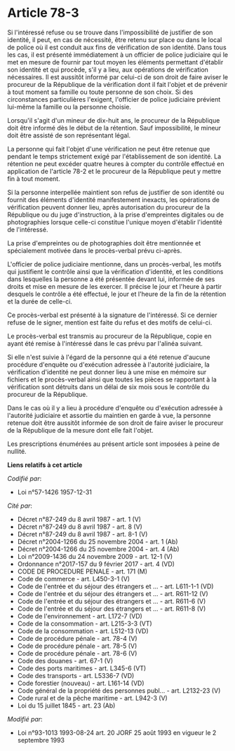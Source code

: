 # Article 78-3

Si l'intéressé refuse ou se trouve dans l'impossibilité de justifier de son identité, il peut, en cas de nécessité, être
retenu sur place ou dans le local de police où il est conduit aux fins de vérification de son identité. Dans tous les cas, il
est présenté immédiatement à un officier de police judiciaire qui le met en mesure de fournir par tout moyen les éléments
permettant d'établir son identité et qui procède, s'il y a lieu, aux opérations de vérification nécessaires. Il est aussitôt
informé par celui-ci de son droit de faire aviser le procureur de la République de la vérification dont il fait l'objet et de
prévenir à tout moment sa famille ou toute personne de son choix. Si des circonstances particulières l'exigent, l'officier de
police judiciaire prévient lui-même la famille ou la personne choisie.

Lorsqu'il s'agit d'un mineur de dix-huit ans, le procureur de la République doit être informé dès le début de la rétention.
Sauf impossibilité, le mineur doit être assisté de son représentant légal.

La personne qui fait l'objet d'une vérification ne peut être retenue que pendant le temps strictement exigé par
l'établissement de son identité. La rétention ne peut excéder quatre heures à compter du contrôle effectué en application de
l'article 78-2 et le procureur de la République peut y mettre fin à tout moment.

Si la personne interpellée maintient son refus de justifier de son identité ou fournit des éléments d'identité manifestement
inexacts, les opérations de vérification peuvent donner lieu, après autorisation du procureur de la République ou du juge
d'instruction, à la prise d'empreintes digitales ou de photographies lorsque celle-ci constitue l'unique moyen d'établir
l'identité de l'intéressé.

La prise d'empreintes ou de photographies doit être mentionnée et spécialement motivée dans le procès-verbal prévu ci-après.

L'officier de police judiciaire mentionne, dans un procès-verbal, les motifs qui justifient le contrôle ainsi que la
vérification d'identité, et les conditions dans lesquelles la personne a été présentée devant lui, informée de ses droits et
mise en mesure de les exercer. Il précise le jour et l'heure à partir desquels le contrôle a été effectué, le jour et l'heure
de la fin de la rétention et la durée de celle-ci.

Ce procès-verbal est présenté à la signature de l'intéressé. Si ce dernier refuse de le signer, mention est faite du refus et
des motifs de celui-ci.

Le procès-verbal est transmis au procureur de la République, copie en ayant été remise à l'intéressé dans le cas prévu par
l'alinéa suivant.

Si elle n'est suivie à l'égard de la personne qui a été retenue d'aucune procédure d'enquête ou d'exécution adressée à
l'autorité judiciaire, la vérification d'identité ne peut donner lieu à une mise en mémoire sur fichiers et le procès-verbal
ainsi que toutes les pièces se rapportant à la vérification sont détruits dans un délai de six mois sous le contrôle du
procureur de la République.

Dans le cas où il y a lieu à procédure d'enquête ou d'exécution adressée à l'autorité judiciaire et assortie du maintien en
garde à vue, la personne retenue doit être aussitôt informée de son droit de faire aviser le procureur de la République de la
mesure dont elle fait l'objet.

Les prescriptions énumérées au présent article sont imposées à peine de nullité.

**Liens relatifs à cet article**

_Codifié par_:

  - Loi n°57-1426 1957-12-31

_Cité par_:

  - Décret n°87-249 du 8 avril 1987 - art. 1 (V)
  - Décret n°87-249 du 8 avril 1987 - art. 8 (V)
  - Décret n°87-249 du 8 avril 1987 - art. 8-1 (V)
  - Décret n°2004-1266 du 25 novembre 2004 - art. 1 (Ab)
  - Décret n°2004-1266 du 25 novembre 2004 - art. 4 (Ab)
  - Loi n°2009-1436 du 24 novembre 2009 - art. 12-1 (V)
  - Ordonnance n°2017-157 du 9 février 2017 - art. 4 (VD)
  - CODE DE PROCEDURE PENALE - art. 171 (M)
  - Code de commerce - art. L450-3-1 (V)
  - Code de l'entrée et du séjour des étrangers et ... - art. L611-1-1 (VD)
  - Code de l'entrée et du séjour des étrangers et ... - art. R611-12 (V)
  - Code de l'entrée et du séjour des étrangers et ... - art. R611-6 (V)
  - Code de l'entrée et du séjour des étrangers et ... - art. R611-8 (V)
  - Code de l'environnement - art. L172-7 (VD)
  - Code de la consommation - art. L215-3-3 (VT)
  - Code de la consommation - art. L512-13 (VD)
  - Code de procédure pénale - art. 78-4 (V)
  - Code de procédure pénale - art. 78-5 (V)
  - Code de procédure pénale - art. 78-6 (V)
  - Code des douanes - art. 67-1 (V)
  - Code des ports maritimes - art. L345-6 (VT)
  - Code des transports - art. L5336-7 (VD)
  - Code forestier (nouveau) - art. L161-14 (VD)
  - Code général de la propriété des personnes publ... - art. L2132-23 (V)
  - Code rural et  de la pêche maritime - art. L942-3 (V)
  - Loi du 15 juillet 1845 - art. 23 (Ab)

_Modifié par_:

  - Loi n°93-1013 1993-08-24 art. 20 JORF 25 août 1993 en vigueur le 2 septembre 1993
